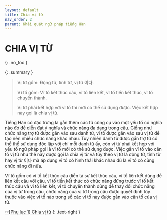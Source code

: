 ```yaml
---
layout: default
title: Chia vị từ
nav_order: 2
parent: Khái quát ngữ pháp tiếng Hàn
---
```


# CHIA VỊ TỪ
{: .no_toc }

{: .summary }
> Vị từ gồm: Động từ, tính từ, vị từ 이다.
>
> Vĩ tố gồm: Vĩ tố kết thúc câu, vĩ tố liên kết, vĩ tố tiền kết thúc, vĩ tố chuyển thành.
>
> Vị từ phải kết hợp với vĩ tố thì mới có thể sử dụng được. Việc kết hợp này gọi là chia vị từ.

Tiếng Hàn có đặc trưng là gắn thêm các từ công cụ vào một yếu tố có nghĩa nào đó để diễn đạt ý nghĩa và chức năng đa dạng trong câu. Giống như chức năng trợ từ được gắn vào sau danh từ, vĩ tố được gắn vào sau vị từ để tạo nên nhiều chức năng khác nhau. Tuy nhiên danh từ được gắn trợ từ có thể thể sử dụng độc lập với chỉ mỗi danh từ ấy, còn vị từ phải kết hợp với yếu tố ngữ pháp gọi là vĩ tố mới có thể sử dụng được. Việc gắn vĩ tố vào căn tố vị từ như thế này được gọi là chia vị từ và tùy theo vị từ là động từ, tính từ hay vị từ 이다 mà áp dụng vĩ tố có hình thái khác nhau dù là vĩ tố có cùng chức năng đi nữa.

Vĩ tố gồm có vĩ tố kết thúc câu diễn tả sự kết thúc câu, vĩ tố liên kết dùng để liên kết câu với câu, vĩ tố tiền kết thúc có chức năng đứng trước vĩ tố kết thúc câu và vĩ tố liên kết, vĩ tố chuyển thành dùng để thay đổi chức năng của vị từ trong câu, chức năng của vị từ trong câu được quyết định tùy thuộc vào việc vĩ tố nào trong số các vĩ tố này được gắn vào căn tố của vị từ.

[☞\[Phụ lục 1\] Chia vị từ](/docs/phu-luc/phu-luc-1-chia-vi-tu/)
{: .text-right }